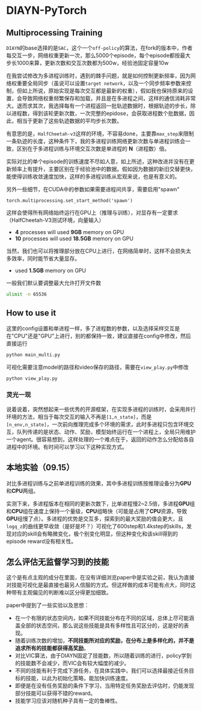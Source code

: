 # DIAYN-PyTorch

## Multiprocessing Training

`DIAYN`的base选择的是`SAC`，这个一个`off-policy`的算法，在fork的版本中，作者每交互一步，网络权重更新一次，那么5000个episode，每个episode都按最大步长1000来算，更新次数和交互次数都为500w，经验池固定容量10w

在我尝试修改为多进程训练时，遇到的棘手问题，就是如何控制更新频率，因为网络权重要全局同步（虽说可以设置`target network`，以及一个同步频率参数来控制，但如上所说，原始实现是每次交互都是最新的权重），假如我也保持原来的设置，会导致网络权重频繁保存和加载，并且是在多进程之间，这样的通信消耗非常大。退而求其次，我选择每有一个进程返回一批轨迹数据时，根据轨迹的步长，除以进程数，得到该轮更新次数，一次完整的epidose，会获取进程数个批数据，因此，相当于更新了这些轨迹数据的平均步长次数。

有意思的是，`HalfCheetah-v3`这样的环境，不容易done，主要靠`max_step`来限制一条轨迹的长度，这种条件下，我的多进程训练网络更新次数与单进程训练会一致，区别在于多进程训练与环境交互次数是单进程的 **N**（进程数）倍。

实际对比的单个episode的训练速度不尽如人意，如上所述，这种改进并没有在更新频率上有提升，主要区别在于经验池中的数据。假如因为数据的新旧交替更快，能使得训练收敛速度加快，这样的多进程训练从宏观来说，也是有意义的。

另外一些细节，在CUDA中的参数如果需要进程间共享，需要启用"spawn"
```pythoin
torch.multiprocessing.set_start_method('spawn')
```

这样会使得所有网络始终运行在GPU上（推理与训练），对显存有一定要求（HalfCheetah-V3测试环境，向量输入）
* **4** processes will used **9GB** memory on GPU
* **10** processes will used **18.5GB** memory on GPU

当然，我们也可以将推理部分放在CPU上进行，在网络简单时，这样不会损失太多效率，同时能节省大量显存。
* used **1.5GB** memory on GPU

一般我们默认要调整最大允许打开文件数
```bash
ulimit -n 65536
```
## How to use it

这里的config设置和单进程一样，多了进程数的参数，以及选择采样交互是在"CPU"还是"GPU"上进行，别的都保持一致，建议直接在config中修改，然后直接运行

```bash
python main_multi.py
```

可视化需要注意model的路径和video保存的路径，需要在`view_play.py`中修改
```bash
python view_play.py
```
### 灵光一现

说着说着，突然想起来一些优秀的开源框架，在实现多进程的训练时，会采用并行环境的方法，相当于每次交互的输入不再是`[1,n_state]`，而是`[n_env,n_state]`，一次前向推理完成多个环境的需求，此时多进程只包含环境交互，队列传递的是状态、动作、奖励，模型始终运行在一个进程上，全局只用维护一个agent。很容易想到，这样处理的一个难点在于，返回的动作怎么分配给各自进程中的环境。有时间可以学习以下这种实现方式。

## 本地实验（09.15）

对比多进程训练与之前单进程训练的效果，其中多进程训练按推理设备分为**GPU**和**CPU**两组。

实测下来，多进程版本在相同的更新次数下，比单进程慢2~2.5倍，多进程**GPU**组和**CPU**组在速度上保持一个量级，**CPU**组略快（可能是占用了**CPU**资源，导致**GPU**组慢了点）。多进程的优势是交互多，探索到的最大奖励的值会更大，且`logq_z`的曲线更早收敛（是好是坏？）可视化了600step和1.4kstep的skills，发现对应的skill会有略微变化，极个别变化明显，但这种变化和该skill得到的episode reward没有相关性。

## 怎么评估无监督学习到的技能

这个是有点主观的成分在里面，在没有详细浏览paper中是实验之前，我认为直接对技能可视化是最直接也最另人信服的方式。但这样做的成本可能有点大，同时这种带有主观偏见的判断难以区分得更加细致。

paper中提到了一些实验以及思想：
  
* 在一个有限的状态空间内，如果不同技能分布在不同的区域，总体上尽可能涵盖全部的状态空间，那么说这些技能是具有多样性且可区分的，这是好的表现。
* 随着训练次数的增加，**不同技能所对应的奖励，在分布上是多样化的，并不是追求所有的技能都获得高奖励**。
* 对比VIC算法，由于DIAYN固定了技能数，所以随着训练的进行，policy学到的技能数不会减少，而VIC会有较大幅度的减少。
* 不同的技能有利于完成下游任务，在具体实践中，我们可以选择最接近任务目标的技能，以此为初始化策略，能加快训练速度。
* 即便是在没有任务奖励的条件下学习，当用特定任务奖励去评估时，仍能发现部分技能可以获得不错的reward。
* 技能学习应该对随机种子具有一定的鲁棒性。